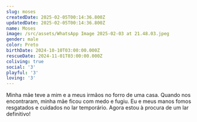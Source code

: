```yaml
---
slug: moses
createdDate: 2025-02-05T00:14:36.800Z
updatedDate: 2025-02-05T00:14:36.800Z
name: Moses
image: /src/assets/WhatsApp Image 2025-02-03 at 21.48.03.jpeg
gender: male
color: Preto
birthDate: 2024-10-10T03:00:00.000Z
rescueDate: 2024-11-01T03:00:00.000Z
coliving: true
social: '3'
playful: '3'
loving: '3'
---
```


Minha mãe teve a mim e a meus irmãos no forro de uma casa. Quando nos encontraram, minha mãe ficou com medo e fugiu. Eu e meus manos fomos resgatados e cuidados no lar temporário. Agora estou à procura de um lar definitivo! 

